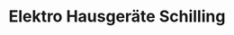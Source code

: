 ---
title: "Elektro Hausgeräte Schilling"
url: /wuppertal/elektro-hausgeraete-schilling/
shop: Haushaltsgeräte
---